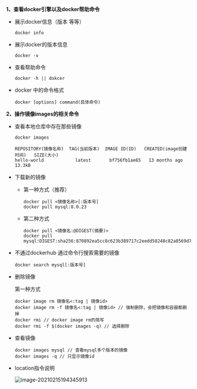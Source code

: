 **1、查看docker引擎以及docker帮助命令**

- 展示docker信息（版本 等等）

  ````
  docker info
  ````

- 展示docker的版本信息

  ````
  docker -v
  ````

- 查看帮助命令

  ````
  docker -h || dokcer
  ````

- docker 中的命令格式

  ````
  docker [options] command(具体命令)
  ````

**2、操作镜像images的相关命令**

- 查看本地仓库中存在那些镜像

  ````
  docker images
  ````

  ````
  REPOSITORY(镜像名称)  TAG(当前版本)  IMAGE ID(ID)   CREATED(image创建时间)   SIZE(大小)
  hello-world   		 latest       bf756fb1ae65   13 months ago   	13.3kB
  
  ````

- 下载新的镜像

  - 第一种方式（推荐）

    ````
    docker pull <镜像名称>[:版本号]
    docker pull mysql:8.0.23
    ````

  - 第二种方式

    ````
    docker pull <镜像名:@DIGEST(摘要)>
    docker pull mysql:DIGEST:sha256:870892ea5cc8c623b389717c2eedd58248c82a8569d7601ede62a63d527641bd
    ````

- 不通过dockerhub 通过命令行搜索需要的镜像

  ````
  docker search mysql[:版本号]
  ````

- 删除镜像

  第一种方式

  ````
  docker image rm 镜像名<:tag | 镜像id>
  docker image rm -f 镜像名<:tag | 镜像id> // 强制删除，会把镜像和容器都删掉
  docker rmi // docker image rm的简写
  docker rmi -f $(docker images -q) // 选择删除
  ````

- 查看镜像

  ````
  docker images mysql // 查看mysql多个版本的镜像
  docker images -q // 只显示镜像id
  ````

- location指令说明

  ![image-20210215194345913](D:\developTools\allProject\docker\3、docker引擎的相关操作.assets\image-20210215194345913.png)



